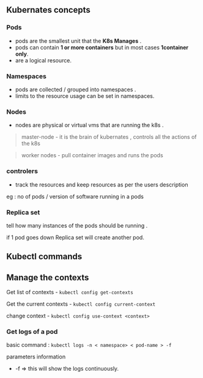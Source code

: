 ## Kubernates concepts 

### Pods 

 - pods are the smallest unit that the **K8s Manages** . 
 - pods can contain **1 or more containers** but in most cases **1container only**. 
 - are a logical resource. 

### Namespaces 

- pods are collected / grouped into namespaces . 
- limits to the resource usage can be set in namespaces. 

### Nodes 

- nodes are physical or virtual vms that are running the k8s . 

> master-node - it is the brain of kubernates , controls all the actions of the k8s

> worker nodes - pull container images and runs the pods 

### controlers 

 - track the resources and keep resources as per the users description

 eg : no of pods / version of software running in a pods 

### Replica set 
 tell how many instances of the pods should be running . 

 if 1 pod goes down Replica set will create another pod. 

 ## Kubectl commands 

 ## Manage the contexts 

 Get list of contexts - ```kubectl config get-contexts```

Get the current contexts - ```kubectl config current-context```

change context - ```kubectl config use-context <context>```

 ### Get logs of a pod

 basic command : ``` kubectl logs -n < namespace> < pod-name > -f ```

 parameters information 

 - -f => this will show the logs continuously. 